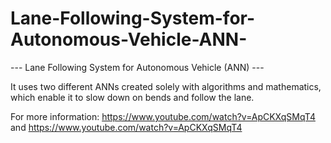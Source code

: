 # Lane-Following-System-for-Autonomous-Vehicle-ANN-
--- Lane Following System for Autonomous Vehicle (ANN) ---

It uses two different ANNs created solely with algorithms and mathematics, which enable it to slow down on bends and follow the lane.

For more information: https://www.youtube.com/watch?v=ApCKXqSMqT4  and  https://www.youtube.com/watch?v=ApCKXqSMqT4

